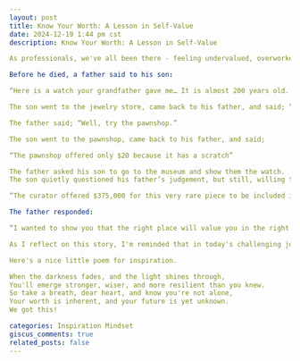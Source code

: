 ```yaml
---
layout: post
title: Know Your Worth: A Lesson in Self-Value
date: 2024-12-19 1:44 pm cst
description: Know Your Worth: A Lesson in Self-Value

As professionals, we've all been there - feeling undervalued, overworked, and underappreciated. But what if I told you that your worth isn't defined by your job title, salary, or someone else's opinion? I want to share an inspirational perspective that has stayed with me. It's a story about a father's wisdom and the value of self-worth.

Before he died, a father said to his son:

“Here is a watch your grandfather gave me… It is almost 200 years old. Before I give it to you, go to the jewelry store in the city. Tell them that I want to sell it, and see how much they offer you.”

The son went to the jewelry store, came back to his father, and said; “They offered $100 because it is so old.”

The father said; “Well, try the pawnshop.”

The son went to the pawnshop, came back to his father, and said;

“The pawnshop offered only $20 because it has a scratch”

The father asked his son to go to the museum and show them the watch.
The son quietly questioned his father’s judgement, but still, willing to act on his last wishes he went to the museum, when he came back he said to his father; 

“The curator offered $375,000 for this very rare piece to be included in their precious antique collection.”

The father responded:

“I wanted to show you that the right place will value you in the right way. Don’t find yourself in the wrong place and get angry because you are not valued. Never stay in a place where someone doesn’t see your value or you don’t feel appreciated.”

As I reflect on this story, I'm reminded that in today's challenging job market, it's easy to lose sight of our worth. But I want to encourage you to hold on to hope. In the midst of uncertainty and doubt, remember that your worth isn't defined by your current circumstances. It's not a question of if, but when, your talents will be recognized, and your dreams will begin.

Here's a nice little poem for inspiration.

When the darkness fades, and the light shines through,
You'll emerge stronger, wiser, and more resilient than you knew.
So take a breath, dear heart, and know you're not alone,
Your worth is inherent, and your future is yet unknown.
We got this!

categories: Inspiration Mindset
giscus_comments: true
related_posts: false
---
```


